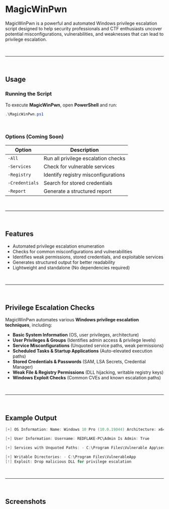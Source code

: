 # MagicWinPwn

MagicWinPwn is a powerful and automated Windows privilege escalation script designed to help security professionals and CTF enthusiasts uncover potential misconfigurations, vulnerabilities, and weaknesses that can lead to privilege escalation.

<br>

---

<br>

## Usage

### Running the Script
To execute **MagicWinPwn**, open **PowerShell** and run:
```powershell
.\MagicWinPwn.ps1
```

<br>

### Options (Coming Soon)
| Option        | Description |
|--------------|-------------|
| `-All`       | Run all privilege escalation checks |
| `-Services`  | Check for vulnerable services |
| `-Registry`  | Identify registry misconfigurations |
| `-Credentials` | Search for stored credentials |
| `-Report`    | Generate a structured report |

<br>

---

<br>

## Features

- Automated privilege escalation enumeration  
- Checks for common misconfigurations and vulnerabilities  
- Identifies weak permissions, stored credentials, and exploitable services  
- Generates structured output for better readability  
- Lightweight and standalone (No dependencies required)  

<br>

---

<br>

## Privilege Escalation Checks

MagicWinPwn automates various **Windows privilege escalation techniques**, including:

- **Basic System Information** (OS, user privileges, architecture)
- **User Privileges & Groups** (Identifies admin access & privilege levels)
- **Service Misconfigurations** (Unquoted service paths, weak permissions)
- **Scheduled Tasks & Startup Applications** (Auto-elevated execution paths)
- **Stored Credentials & Passwords** (SAM, LSA Secrets, Credential Manager)
- **Weak File & Registry Permissions** (DLL hijacking, writable registry keys)
- **Windows Exploit Checks** (Common CVEs and known escalation paths)

<br>

---

<br>

## Example Output
```powershell
[+] OS Information: Name: Windows 10 Pro (10.0.19044) Architecture: x64 Build Number: 19044 Install Date: 2022-03-15

[+] User Information: Username: REDFLAKE-PC\Admin Is Admin: True

[+] Services with Unquoted Paths: - C:\Program Files\Vulnerable App\service.exe (SYSTEM) [!] Exploit: Path Manipulation (Place malicious .exe in the directory)

[+] Writable Directories: - C:\Program Files\VulnerableApp
[!] Exploit: Drop malicious DLL for privilege escalation
```

<br>

---

<br>

## Screenshots